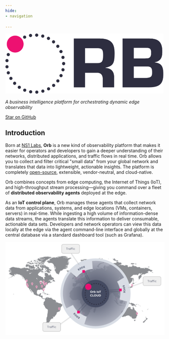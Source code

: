 ```yaml
---
hide:
- navigation

---
```

<script async defer src="https://buttons.github.io/buttons.js"></script>
<img src="img/ORB-logo-black@3x.png" alt="Orb" width="500"/>

*A business intelligence platform for orchestrating dynamic edge observability*

<a class="github-button" href="https://github.com/ns1labs/orb" data-size="large" aria-label="Star ns1labs/orb on GitHub">Star on GitHub</a>

## Introduction
Born at [NS1 Labs](https://ns1.com/labs), **Orb** is a new kind of observability platform that makes it easier for operators and developers to gain a deeper understanding of their networks, distributed applications, and traffic flows in real time. Orb allows you to collect and filter critical "small data" from your global network and translates that data into lightweight, actionable insights. The platform is completely [open-source](https://github.com/ns1labs/orb), extensible, vendor-neutral, and cloud-native.

Orb combines concepts from edge computing, the Internet of Things (IoT), and high-throughput stream processing—giving you command over a fleet of **distributed observability agents** deployed at the edge. 

As an **IoT control plane**, Orb manages these agents that collect network data from applications, systems, and edge locations (VMs, containers, servers) in real-time. While ingesting a high volume of information-dense data streams, the agents translate this information to deliver consumable, actionable data sets. Developers and network operators can view this data locally at the edge via the agent command-line interface and globally at the central database via a standard dashboard tool (such as Grafana). 


<img src="../img/ORB-diagram1.png" alt="Orb" width="600"/>

